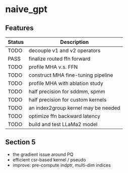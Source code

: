 # naive_gpt


## Features
| Status | Description                         |
| ------ | ----------------------------------- |
| TODO   | decouple v1 and v2 operators        |
| PASS   | finalize routed ffn forward         |
| TODO   | profile MHA v.s. FFN                |
| TODO   | construct MHA fine-tuning pipeline  |
| TODO   | profile MHA with ablation study     |
| TODO   | half precision for sddmm, spmm      |
| TODO   | half precision for custom kernels   |
| TODO   | an index2group kernel may be needed |
| TODO   | optimize ffn backward latency       |
| TODO   | build and test LLaMa2 model         |



## Section 5
+ the gradient issue around PQ
+ efficient csr-based kernel / pseudo
+ improve: pre-compute indptr, multi-dim indices
